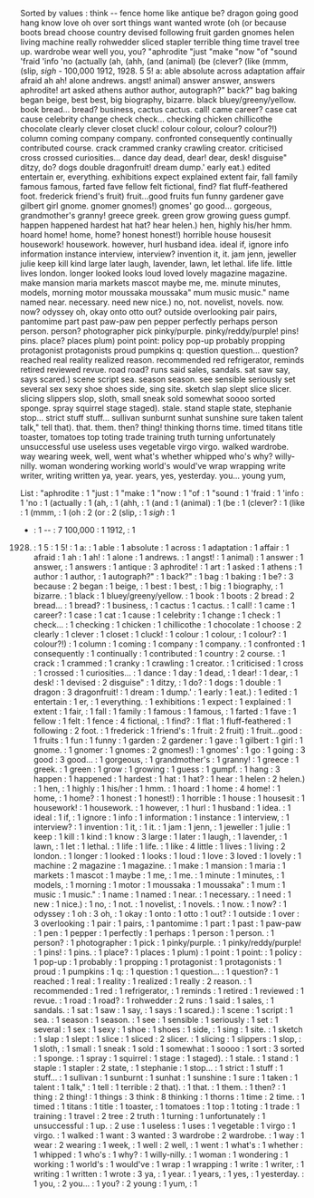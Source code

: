 Sorted by values :
think -- fence home like antique be? dragon going good hang know love oh over sort things want wanted wrote (oh (or because boots bread choose country devised following fruit garden gnomes helen living machine really rohwedder sliced stapler terrible thing time travel tree up. wardrobe wear well you, you? "aphrodite "just "make "now "of "sound 'fraid 'info 'no (actually (ah, (ahh, (and (animal) (be (clever? (like (mmm, (slip, *sigh* - 100,000 1912, 1928. 5 5! a: able absolute across adaptation affair afraid ah ah! alone andrews. angst! animal) answer answer, answers aphrodite! art asked athens author author, autograph?" back?" bag baking began beige, best best, big biography, bizarre. black bluey/greeny/yellow. book bread... bread? business, cactus cactus. call! came career? case cat cause celebrity change check check... checking chicken chillicothe chocolate clearly clever closet cluck! colour colour, colour? colour?!) column coming company company. confronted consequently continually contributed course. crack crammed cranky crawling creator. criticised cross crossed curiosities... dance day dead, dear! dear, desk! disguise" ditzy, do? dogs double dragonfruit! dream dump.' early eat.) edited entertain er, everything. exhibitions expect explained extent fair, fall family famous famous, farted fave fellow felt fictional, find? flat fluff-feathered foot. frederick friend's fruit) fruit...good fruits fun funny gardener gave gilbert girl gnome. gnomer gnomes!) gnomes' go good... gorgeous, grandmother's granny! greece greek. green grow growing guess gumpf. happen happened hardest hat hat? hear helen.) hen, highly his/her hmm. hoard home! home, home? honest honest!) horrible house housesit housework! housework. however, hurl husband idea. ideal if, ignore info information instance interview, interview? invention it, it. jam jenn, jeweller julie keep kill kind large later laugh, lavender, lawn, let lethal. life life. little lives london. longer looked looks loud loved lovely magazine magazine. make mansion maria markets mascot maybe me, me. minute minutes, models, morning motor moussaka moussaka" mum music music." name named near. necessary. need new nice.) no, not. novelist, novels. now. now? odyssey oh, okay onto otto out? outside overlooking pair pairs, pantomime part past paw-paw pen pepper perfectly perhaps person person. person? photographer pick pinky/purple. pinky/reddy/purple! pins! pins. place? places plum) point point: policy pop-up probably propping protagonist protagonists proud pumpkins q: question question... question? reached real reality realized reason. recommended red refrigerator, reminds retired reviewed revue. road road? runs said sales, sandals. sat saw say, says scared.) scene script sea. season season. see sensible seriously set several sex sexy shoe shoes side, sing site. sketch slap slept slice slicer. slicing slippers slop, sloth, small sneak sold somewhat soooo sorted sponge. spray squirrel stage staged). stale. stand staple state, stephanie stop... strict stuff stuff... sullivan sunburnt sunhat sunshine sure taken talent talk," tell that). that. them. then? thing! thinking thorns time. timed titans title toaster, tomatoes top toting trade training truth turning unfortunately unsuccessful use useless uses vegetable virgo virgo. walked wardrobe. way wearing week, well, went what's whether whipped who's why? willy-nilly. woman wondering working world's would've wrap wrapping write writer, writing written ya, year. years, yes, yesterday. you... young yum, 

List :
"aphrodite : 1
"just : 1
"make : 1
"now : 1
"of : 1
"sound : 1
'fraid : 1
'info : 1
'no : 1
(actually : 1
(ah, : 1
(ahh, : 1
(and : 1
(animal) : 1
(be : 1
(clever? : 1
(like : 1
(mmm, : 1
(oh : 2
(or : 2
(slip, : 1
*sigh* : 1
- : 1
-- : 7
100,000 : 1
1912, : 1
1928. : 1
5 : 1
5! : 1
a: : 1
able : 1
absolute : 1
across : 1
adaptation : 1
affair : 1
afraid : 1
ah : 1
ah! : 1
alone : 1
andrews. : 1
angst! : 1
animal) : 1
answer : 1
answer, : 1
answers : 1
antique : 3
aphrodite! : 1
art : 1
asked : 1
athens : 1
author : 1
author, : 1
autograph?" : 1
back?" : 1
bag : 1
baking : 1
be? : 3
because : 2
began : 1
beige, : 1
best : 1
best, : 1
big : 1
biography, : 1
bizarre. : 1
black : 1
bluey/greeny/yellow. : 1
book : 1
boots : 2
bread : 2
bread... : 1
bread? : 1
business, : 1
cactus : 1
cactus. : 1
call! : 1
came : 1
career? : 1
case : 1
cat : 1
cause : 1
celebrity : 1
change : 1
check : 1
check... : 1
checking : 1
chicken : 1
chillicothe : 1
chocolate : 1
choose : 2
clearly : 1
clever : 1
closet : 1
cluck! : 1
colour : 1
colour, : 1
colour? : 1
colour?!) : 1
column : 1
coming : 1
company : 1
company. : 1
confronted : 1
consequently : 1
continually : 1
contributed : 1
country : 2
course. : 1
crack : 1
crammed : 1
cranky : 1
crawling : 1
creator. : 1
criticised : 1
cross : 1
crossed : 1
curiosities... : 1
dance : 1
day : 1
dead, : 1
dear! : 1
dear, : 1
desk! : 1
devised : 2
disguise" : 1
ditzy, : 1
do? : 1
dogs : 1
double : 1
dragon : 3
dragonfruit! : 1
dream : 1
dump.' : 1
early : 1
eat.) : 1
edited : 1
entertain : 1
er, : 1
everything. : 1
exhibitions : 1
expect : 1
explained : 1
extent : 1
fair, : 1
fall : 1
family : 1
famous : 1
famous, : 1
farted : 1
fave : 1
fellow : 1
felt : 1
fence : 4
fictional, : 1
find? : 1
flat : 1
fluff-feathered : 1
following : 2
foot. : 1
frederick : 1
friend's : 1
fruit : 2
fruit) : 1
fruit...good : 1
fruits : 1
fun : 1
funny : 1
garden : 2
gardener : 1
gave : 1
gilbert : 1
girl : 1
gnome. : 1
gnomer : 1
gnomes : 2
gnomes!) : 1
gnomes' : 1
go : 1
going : 3
good : 3
good... : 1
gorgeous, : 1
grandmother's : 1
granny! : 1
greece : 1
greek. : 1
green : 1
grow : 1
growing : 1
guess : 1
gumpf. : 1
hang : 3
happen : 1
happened : 1
hardest : 1
hat : 1
hat? : 1
hear : 1
helen : 2
helen.) : 1
hen, : 1
highly : 1
his/her : 1
hmm. : 1
hoard : 1
home : 4
home! : 1
home, : 1
home? : 1
honest : 1
honest!) : 1
horrible : 1
house : 1
housesit : 1
housework! : 1
housework. : 1
however, : 1
hurl : 1
husband : 1
idea. : 1
ideal : 1
if, : 1
ignore : 1
info : 1
information : 1
instance : 1
interview, : 1
interview? : 1
invention : 1
it, : 1
it. : 1
jam : 1
jenn, : 1
jeweller : 1
julie : 1
keep : 1
kill : 1
kind : 1
know : 3
large : 1
later : 1
laugh, : 1
lavender, : 1
lawn, : 1
let : 1
lethal. : 1
life : 1
life. : 1
like : 4
little : 1
lives : 1
living : 2
london. : 1
longer : 1
looked : 1
looks : 1
loud : 1
love : 3
loved : 1
lovely : 1
machine : 2
magazine : 1
magazine. : 1
make : 1
mansion : 1
maria : 1
markets : 1
mascot : 1
maybe : 1
me, : 1
me. : 1
minute : 1
minutes, : 1
models, : 1
morning : 1
motor : 1
moussaka : 1
moussaka" : 1
mum : 1
music : 1
music." : 1
name : 1
named : 1
near. : 1
necessary. : 1
need : 1
new : 1
nice.) : 1
no, : 1
not. : 1
novelist, : 1
novels. : 1
now. : 1
now? : 1
odyssey : 1
oh : 3
oh, : 1
okay : 1
onto : 1
otto : 1
out? : 1
outside : 1
over : 3
overlooking : 1
pair : 1
pairs, : 1
pantomime : 1
part : 1
past : 1
paw-paw : 1
pen : 1
pepper : 1
perfectly : 1
perhaps : 1
person : 1
person. : 1
person? : 1
photographer : 1
pick : 1
pinky/purple. : 1
pinky/reddy/purple! : 1
pins! : 1
pins. : 1
place? : 1
places : 1
plum) : 1
point : 1
point: : 1
policy : 1
pop-up : 1
probably : 1
propping : 1
protagonist : 1
protagonists : 1
proud : 1
pumpkins : 1
q: : 1
question : 1
question... : 1
question? : 1
reached : 1
real : 1
reality : 1
realized : 1
really : 2
reason. : 1
recommended : 1
red : 1
refrigerator, : 1
reminds : 1
retired : 1
reviewed : 1
revue. : 1
road : 1
road? : 1
rohwedder : 2
runs : 1
said : 1
sales, : 1
sandals. : 1
sat : 1
saw : 1
say, : 1
says : 1
scared.) : 1
scene : 1
script : 1
sea. : 1
season : 1
season. : 1
see : 1
sensible : 1
seriously : 1
set : 1
several : 1
sex : 1
sexy : 1
shoe : 1
shoes : 1
side, : 1
sing : 1
site. : 1
sketch : 1
slap : 1
slept : 1
slice : 1
sliced : 2
slicer. : 1
slicing : 1
slippers : 1
slop, : 1
sloth, : 1
small : 1
sneak : 1
sold : 1
somewhat : 1
soooo : 1
sort : 3
sorted : 1
sponge. : 1
spray : 1
squirrel : 1
stage : 1
staged). : 1
stale. : 1
stand : 1
staple : 1
stapler : 2
state, : 1
stephanie : 1
stop... : 1
strict : 1
stuff : 1
stuff... : 1
sullivan : 1
sunburnt : 1
sunhat : 1
sunshine : 1
sure : 1
taken : 1
talent : 1
talk," : 1
tell : 1
terrible : 2
that). : 1
that. : 1
them. : 1
then? : 1
thing : 2
thing! : 1
things : 3
think : 8
thinking : 1
thorns : 1
time : 2
time. : 1
timed : 1
titans : 1
title : 1
toaster, : 1
tomatoes : 1
top : 1
toting : 1
trade : 1
training : 1
travel : 2
tree : 2
truth : 1
turning : 1
unfortunately : 1
unsuccessful : 1
up. : 2
use : 1
useless : 1
uses : 1
vegetable : 1
virgo : 1
virgo. : 1
walked : 1
want : 3
wanted : 3
wardrobe : 2
wardrobe. : 1
way : 1
wear : 2
wearing : 1
week, : 1
well : 2
well, : 1
went : 1
what's : 1
whether : 1
whipped : 1
who's : 1
why? : 1
willy-nilly. : 1
woman : 1
wondering : 1
working : 1
world's : 1
would've : 1
wrap : 1
wrapping : 1
write : 1
writer, : 1
writing : 1
written : 1
wrote : 3
ya, : 1
year. : 1
years, : 1
yes, : 1
yesterday. : 1
you, : 2
you... : 1
you? : 2
young : 1
yum, : 1

